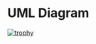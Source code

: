 # UML Diagram

[![trophy](https://photos.app.goo.gl/vm57Ai5VsrD3AEFTA)](https://github.com/Pats-Chen/CS5610-WebDev-Server-Team21)
